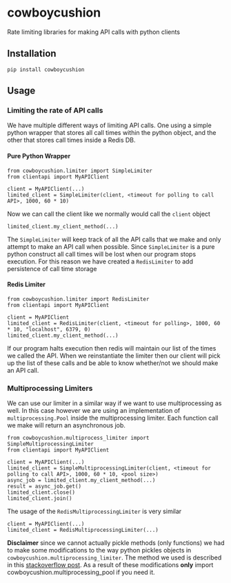 # cowboycushion
Rate limiting libraries for making API calls with python clients

## Installation

    pip install cowboycushion

## Usage
### Limiting the rate of API calls
We have multiple different ways of limiting API calls. One using a simple python wrapper
that stores all call times within the python object, and the other that stores call times
inside a Redis DB.

#### Pure Python Wrapper

    from cowboycushion.limiter import SimpleLimiter
    from clientapi import MyAPIClient
    
    client = MyAPIClient(...)
    limited_client = SimpleLimiter(client, <timeout for polling to call API>, 1000, 60 * 10)

Now we can call the client like we normally would call the `client` object

    limited_client.my_client_method(...)

The `SimpleLimiter` will keep track of all the API calls that we make and only attempt to
make an API call when possible. Since `SimpleLimiter` is a pure python construct all call
times will be lost when our program stops execution. For this reason we have created a 
`RedisLimiter` to add persistence of call time storage

#### Redis Limiter

    from cowboycushion.limiter import RedisLimiter
    from clientapi import MyAPIClient

    client = MyAPIClient
    limited_client = RedisLimiter(client, <timeout for polling>, 1000, 60 * 10, "localhost", 6379, 0)
    limited_client.my_client_method(...)

If our program halts execution then redis will maintain our list of the times we called 
the API. When we reinstantiate the limiter then our client will pick up the list of these 
calls and be able to know whether/not we should make an API call.

### Multiprocessing Limiters
We can use our limiter in a similar way if we want to use multiprocessing as well. In this case however
we are using an implementation of `multiprocessing.Pool` inside the multiprocessing limiter. Each function
call we make will return an asynchronous job.

    from cowboycushion.multiprocess_limiter import SimpleMultiprocessingLimiter
    from clientapi import MyAPIClient
    
    client = MyAPIClient(...)
    limited_client = SimpleMultiprocessingLimiter(client, <timeout for polling to call API>, 1000, 60 * 10, <pool size>)
    async_job = limited_client.my_client_method(...)
    result = async_job.get()
    limited_client.close()
    limited_client.join()

The usage of the `RedisMultiprocessingLimiter` is very similar

    client = MyAPIClient(...)
    limited_client = RedisMultiprocessingLimiter(...)

**Disclaimer** since we cannot actually pickle methods (only functions) we had to make some modifications to the
way python pickles objects in `cowboycushion.multiprocessing_limiter`. The method we used is described in this
[stackoverflow post][1]. As a result of these modifications **only** import cowboycushion.multiprocessing_pool if you
need it.

[1]: http://stackoverflow.com/questions/1816958/cant-pickle-type-instancemethod-when-using-pythons-multiprocessing-pool-ma
